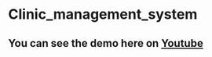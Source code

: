 ﻿# Clinic_management_system

## You can see the demo here on [Youtube](https://youtu.be/nGAl1FCs6Z4)
